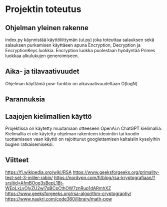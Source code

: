# Projektin toteutus

## Ohjelman yleinen rakenne
index.py käynnistää käyttöliittymän (ui.py) joka toteuttaa salauksen sekä salauksen purkamisen käyttäeen apuna Encryption, Decryption ja EncryptionKeys luokkia. Encryption luokka puolestaan hyödyntää Primes luokkaa alkulukujen generoimiseen.


## Aika- ja tilavaativuudet
Ohjelman käyttämä pow-funktio on aikavaativuudeltaan O(logN)

## Parannuksia

## Laajojen kielimallien käyttö
Projektissa on käytetty muutamaan otteeseen OpenAi:n ChatGPT kielimallia. Kielimallia ei ole käytetty ohjelman rakenteen ideointiin tai koodin tuottamiseen vaan käyttö on rajoittunut googlettamisen kaltaisiin kyselyihin bugien ratkaisemiseksi. 


## Viitteet
https://fi.wikipedia.org/wiki/RSA
https://www.geeksforgeeks.org/primality-test-set-3-miller-rabin/
https://nordvpn.com/fi/blog/rsa-kryptografiaan/?srsltid=AfmBOoq3sBepL1Bt-WEpLxLvOlyZU2wl7qBCpCthOW7znRup1dARmhXZ
https://www.geeksforgeeks.org/rsa-algorithm-cryptography/
https://www.naukri.com/code360/library/math-pow
